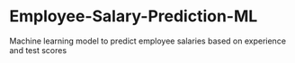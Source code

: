 # Employee-Salary-Prediction-ML
Machine learning model to predict employee salaries based on experience and test scores
